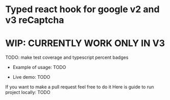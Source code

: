 # Typed react hook for google v2 and v3 reCaptcha
# WIP: CURRENTLY WORK ONLY IN V3

TODO: make test coverage and typescript percent badges

- Example of usage:
TODO

- Live demo:
TODO

If you want to make a pull request feel free to do it
Here is guide to run project locally: TODO
